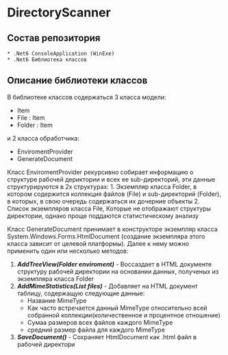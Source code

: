 # DirectoryScanner

## Состав репозитория
	* .Net6 ConsoleApplication (WinExe)
	* .Net6 Библиотека классов

## Описание библиотеки классов
В библиотеке классов содержаться 3 класса модели:
* Item
* File : Item
* Folder : Item

и 2 класса обработчика:
* EnviromentProvider
* GenerateDocument

Класс EnviromentProvider рекурсивно собирает информацию о структуре рабочей дериктории и всех ее sub-директорий, эти данные структурируются в 2х структурах:
	1. Экземпляр класса Folder, в котором содержится коллекция файлов (File) и sub-директорий (Folder), в которых, в свою очередь содержаться их дочерние объекты
	2. Список экземпляров класса File, Которые не отображают структуры директории, однако проще поддаются статистическому анализу

Класс GenerateDocument принимает в конструкторе экземпляр класса System.Windows.Forms.HtmlDocument (создание экземпляра этого класса зависит от целевой платформы).
Далее к нему можно применить один или несколько методов:
1. ***AddTreeView(Folder enviroment)*** - Воссаздает в HTML документе структуру рабочей директории на основании данных, полученых из экземпляра класса Folder
2. ***AddMimeStatistics(List<File> files)*** - Добавляет на HTML документ таблицу, содержащую следующие данные:
	* Название MimeType
	* Как часто встречается данный MimeType относительно всей собранной коллекции(количественное и процентное отношение)
	* Сумаа размеров всех файлов каждого MimeType
	* средний размер файла для каждого MimeType
3. ***SaveDocument()*** - Сохраняет HtmlDocument как .html файл в рабочей директори
